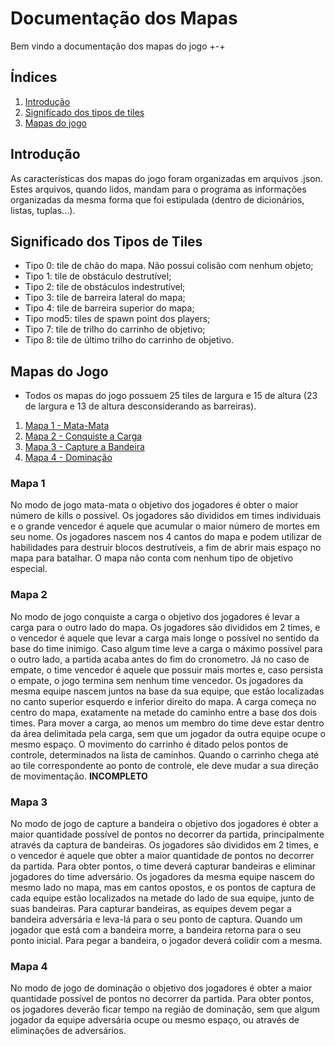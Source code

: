 # Documentação dos Mapas

Bem vindo a documentação dos mapas do jogo +-+

## Índices
1. [Introdução](#introdução)
2. [Significado dos tipos de tiles](#significado-dos-tipos-de-tiles)
3. [Mapas do jogo](#mapas-do-jogo)

## Introdução
As características dos mapas do jogo foram organizadas em arquivos .json. Estes arquivos, quando lidos, mandam para o programa as informações organizadas da mesma forma que foi estipulada (dentro de dicionários, listas, tuplas...).

## Significado dos Tipos de Tiles 
- Tipo 0: tile de chão do mapa. Não possui colisão com nenhum objeto;
- Tipo 1: tile de obstáculo destrutível;
- Tipo 2: tile de obstáculos indestrutível;
- Tipo 3: tile de barreira lateral do mapa;
- Tipo 4: tile de barreira superior do mapa;
- Tipo mod5: tiles de spawn point dos players;
- Tipo 7: tile de trilho do carrinho de objetivo;
- Tipo 8: tile de último trilho do carrinho de objetivo.

## Mapas do Jogo
- Todos os mapas do jogo possuem 25 tiles de largura e 15 de altura (23 de largura e 13 de altura desconsiderando as barreiras). 

1. [Mapa 1 - Mata-Mata](#mapa-1)
2. [Mapa 2 - Conquiste a Carga](#mapa-2)
3. [Mapa 3 - Capture a Bandeira](#mapa-3)
4. [Mapa 4 - Dominação](#mapa-4)

### Mapa 1
No modo de jogo mata-mata o objetivo dos jogadores é obter o maior número de kills o possível. Os jogadores são divididos em times individuais e o grande vencedor é aquele que acumular o maior número de mortes em seu nome.
Os jogadores nascem nos 4 cantos do mapa e podem utilizar de habilidades para destruir blocos destrutíveis, a fim de abrir mais espaço no mapa para batalhar. O mapa não conta com nenhum tipo de objetivo especial.

### Mapa 2
No modo de jogo conquiste a carga o objetivo dos jogadores é levar a carga para o outro lado do mapa. Os jogadores são divididos em 2 times, e o vencedor é aquele que levar a carga mais longe o possível no sentido da base do time inimigo. Caso algum time leve a carga o máximo possível para o outro lado, a partida acaba antes do fim do cronometro. Já no caso de empate, o time vencedor é aquele que possuir mais mortes e, caso persista o empate, o jogo termina sem nenhum time vencedor.
Os jogadores da mesma equipe nascem juntos na base da sua equipe, que estão localizadas no canto superior esquerdo e inferior direito do mapa. A carga começa no centro do mapa, exatamente na metade do caminho entre a base dos dois times. Para mover a carga, ao menos um membro do time deve estar dentro da área delimitada pela carga, sem que um jogador da outra equipe ocupe o mesmo espaço. 
O movimento do carrinho é ditado pelos pontos de controle, determinados na lista de caminhos. Quando o carrinho chega até ao tile correspondente ao ponto de controle, ele deve mudar a sua direção de movimentação. **INCOMPLETO**

### Mapa 3
No modo de jogo de capture a bandeira o objetivo dos jogadores é obter a maior quantidade possível de pontos no decorrer da partida, principalmente através da captura de bandeiras. Os jogadores são divididos em 2 times, e o vencedor é aquele que obter a maior quantidade de pontos no decorrer da partida. Para obter pontos, o time deverá capturar bandeiras e eliminar jogadores do time adversário.
Os jogadores da mesma equipe nascem do mesmo lado no mapa, mas em cantos opostos, e os pontos de captura de cada equipe estão localizados na metade do lado de sua equipe, junto de suas bandeiras. Para capturar bandeiras, as equipes devem pegar a bandeira adversária e leva-lá para o seu ponto de captura. Quando um jogador que está com a bandeira morre, a bandeira retorna para o seu ponto inicial.
Para pegar a bandeira, o jogador deverá colidir com a mesma.

### Mapa 4
No modo de jogo de dominação o objetivo dos jogadores é obter a maior quantidade possível de pontos no decorrer da partida. Para obter pontos, os jogadores deverão ficar tempo na região de dominação, sem que algum jogador da equipe adversária ocupe ou mesmo espaço, ou através de eliminações de adversários.